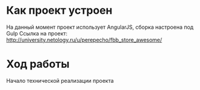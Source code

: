 ﻿# Как проект устроен

На данный момент проект использует AngularJS, сборка настроена под Gulp
Ссылка на проект: http://university.netology.ru/u/perepecho/fbb_store_awesome/

# Ход работы

Начало технической реализации проекта